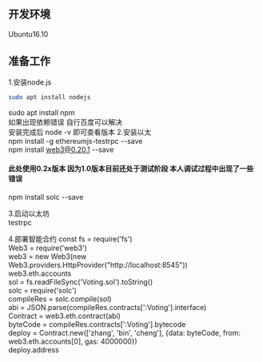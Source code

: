 ## 开发环境
Ubuntu16.10
## 准备工作
1.安装node.js<br>
```Bash
sudo apt install nodejs
```
sudo apt install npm<br>
如果出现依赖错误 自行百度可以解决<br>
安装完成后 node -v 即可查看版本
2.安装以太<br>
npm install -g ethereumjs-testrpc --save<br>
npm install web3@0.20.1 --save<br>
#### 此处使用0.2x版本 因为1.0版本目前还处于测试阶段 本人调试过程中出现了一些错误
npm install solc --save

3.启动以太坊<br>
testrpc

4.部署智能合约
const fs = require('fs')<br>
Web3 = require('web3')<br>
web3 = new Web3(new Web3.providers.HttpProvider("http://localhost:8545"))<br>
web3.eth.accounts<br>
sol = fs.readFileSync('Voting.sol').toString()<br>
solc = require('solc')<br>
compileRes = solc.compile(sol)<br>
abi = JSON.parse(compileRes.contracts[':Voting'].interface)<br>
Contract = web3.eth.contract(abi)<br>
byteCode = compileRes.contracts[':Voting'].bytecode<br>
deploy = Contract.new(['zhang', 'bin', 'cheng'], {data: byteCode, from: web3.eth.accounts[0], gas: 4000000})<br>
deploy.address<br>



